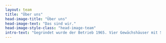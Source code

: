 ```yaml
---
layout: team
title: "Über uns"
head-image-title: "Über uns"
head-image-text: "Das sind wir."
head-image-style-class: "head-image-team"
intro-text: "Gegründet wurde der Betrieb 1965. Vier Gewächshäuser mit Schnittblumen und verschiedenem Schnittgrün entstanden durch die Gründer Heinrich und Brigitte Prein. 1975 kam der heutige Verkaufsraum hinzu. Mit abgeschlossener Gärtnerausbildung absolvierte Sohn Peter 1982 als Dipl.-Ing. sein Studium in Garten- und Landschaftsbau. Der Bereich Floristik wurde durch die neu entstandenen Betriebszweige Garten- und Landschaftsbau, Grabpflege und -gestaltung erweitert.<br><br>Wir befinden uns direkt hinter dem Bergfriedhof im Grüngürtel von Recklinghausen-Hochlar und sind gut über die alte Erzbahntrasse erreichbar."
---
```

